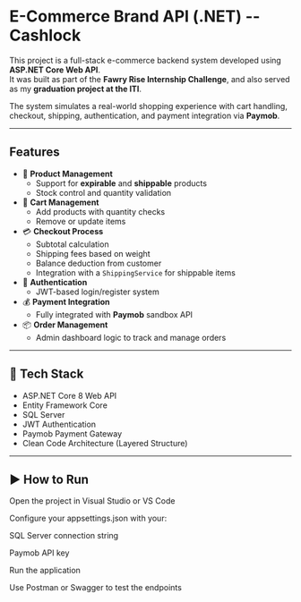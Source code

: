 # E-Commerce Brand API (.NET) -- Cashlock

This project is a full-stack e-commerce backend system developed using **ASP.NET Core Web API**.  
It was built as part of the **Fawry Rise Internship Challenge**, and also served as my **graduation project at the ITI**.

The system simulates a real-world shopping experience with cart handling, checkout, shipping, authentication, and payment integration via **Paymob**.

---

##  Features

- 🔹 **Product Management**
  - Support for **expirable** and **shippable** products
  - Stock control and quantity validation
- 🛒 **Cart Management**
  - Add products with quantity checks
  - Remove or update items
- 💳 **Checkout Process**
  - Subtotal calculation
  - Shipping fees based on weight
  - Balance deduction from customer
  - Integration with a `ShippingService` for shippable items
- 🔐 **Authentication**
  - JWT-based login/register system
- 💰 **Payment Integration**
  - Fully integrated with **Paymob** sandbox API
- 📦 **Order Management**
  - Admin dashboard logic to track and manage orders


---

## 🧰 Tech Stack

- ASP.NET Core 8 Web API
- Entity Framework Core
- SQL Server
- JWT Authentication
- Paymob Payment Gateway
- Clean Code Architecture (Layered Structure)

---
## ▶️ How to Run

Open the project in Visual Studio or VS Code

Configure your appsettings.json with your:

SQL Server connection string

Paymob API key

Run the application

Use Postman or Swagger to test the endpoints



